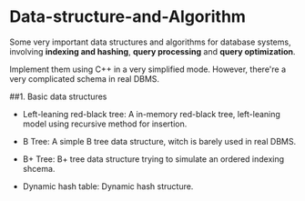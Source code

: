 # Data-structure-and-Algorithm

Some very important data structures and algorithms for database systems, involving __indexing and hashing__, __query processing__ and __query optimization__.

Implement them using C++ in a very simplified mode. However, there're a very complicated schema in real DBMS.

##1. Basic data structures

* Left-leaning red-black tree: A in-memory red-black tree, left-leaning model using recursive method for insertion.

* B Tree: A simple B tree data structure, witch is barely used in real DBMS.

* B+ Tree: B+ tree data structure trying to simulate an ordered indexing shcema.

* Dynamic hash table: Dynamic hash structure.
